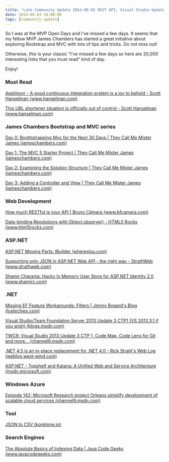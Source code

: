 ```yaml
---
title: "Late Community Update 2014-06-02 REST API, Visual Studio Update 3, data indexing, Project Orleans and more"
date: 2014-06-03 16:00:00
tags: [community update]
---
```


So I was at the MVP Open Days and I’ve missed a few days. It seems that my fellow MVP James Chambers has started a great initiative about exploring Bootstrap and MVC with lots of tips and tricks. Do not miss out!

Otherwise, this is your classic “I’ve missed a few days so here are 20,000 interesting links that you must read” kind of day. 

Enjoy!

### Must Read

[AppVeyor - A good continuous integration system is a joy to behold - Scott Hanselman (www.hanselman.com)](http://www.hanselman.com/blog/AppVeyorAGoodContinuousIntegrationSystemIsAJoyToBehold.aspx)

[This URL shortener situation is officially out of control - Scott Hanselman (www.hanselman.com)](http://www.hanselman.com/blog/ThisURLShortenerSituationIsOfficiallyOutOfControl.aspx)

### James Chambers Bootstrap and MVC series

[Day 0: Boothstrapping Mvc for the Next 30 Days | They Call Me Mister James (jameschambers.com)](http://jameschambers.com/2014/06/day-0-boothstrapping-mvc-for-the-next-30-days/)

[Day 1: The MVC 5 Starter Project | They Call Me Mister James (jameschambers.com)](http://jameschambers.com/2014/06/day-1-the-mvc-5-starter-project/)

[Day 2: Examining the Solution Structure | They Call Me Mister James (jameschambers.com)](http://jameschambers.com/2014/06/day-2-examining-the-solution-structure/)

[Day 3: Adding a Controller and View | They Call Me Mister James (jameschambers.com)](http://jameschambers.com/2014/06/day-3-adding-a-controller-and-view/)

### Web Development

[How much RESTful is your API | Bruno Câmara (www.bfcamara.com)](http://www.bfcamara.com/post/87193730398/how-much-restful-is-your-api)

[Data-binding Revolutions with Object.observe() - HTML5 Rocks (www.html5rocks.com)](http://www.html5rocks.com/en/tutorials/es7/observe/)

### ASP.NET

[ASP.NET Moving Parts: IBuilder (whereslou.com)](http://whereslou.com/2014/05/28/asp-net-moving-parts-ibuilder/)

[Supporting only JSON in ASP.NET Web API - the right way - StrathWeb (www.strathweb.com)](http://www.strathweb.com/2013/06/supporting-only-json-in-asp-net-web-api-the-right-way/)

[Shamir Charania: Hacky In Memory User Store for ASP.NET Identity 2.0 (www.shamirc.com)](http://www.shamirc.com/2014/05/hacky-in-memory-user-store-for-aspnet.html)

### .NET

[Missing EF Feature Workarounds: Filters | Jimmy Bogard's Blog (lostechies.com)](http://lostechies.com/jimmybogard/2014/05/29/missing-ef-feature-workarounds-filters/)

[Visual Studio/Team Foundation Server 2013 Update 3 CTP1 (VS 2013.3.1 if you wish) (blogs.msdn.com)](http://blogs.msdn.com/b/bharry/archive/2014/05/30/visual-studio-team-foundation-server-2013-update-3-ctp1-vs-2013-3-1-if-you-wish.aspx)

[TWC9: Visual Studio 2013 Update 3 CTP 1, Code Map, Code Lens for Git and more... (channel9.msdn.com)](http://channel9.msdn.com/Shows/This+Week+On+Channel+9/TWC9-Visual-Studio-2013-Update-3-CTP-1-Code-Map-Code-Lens-for-Git-and-more-)

[.NET 4.5 is an in-place replacement for .NET 4.0 - Rick Strahl's Web Log (weblog.west-wind.com)](http://weblog.west-wind.com/posts/2012/Mar/13/NET-45-is-an-inplace-replacement-for-NET-40)

[ASP.NET - Topshelf and Katana: A Unified Web and Service Architecture (msdn.microsoft.com)](http://msdn.microsoft.com/en-us/magazine/dn745865.aspx)

### Windows Azure

[Episode 142: Microsoft Research project Orleans simplify development of scalable cloud services (channel9.msdn.com)](http://channel9.msdn.com/Shows/Cloud+Cover/Episode-142-Microsoft-Research-project-Orleans-simplify-development-of-scalable-cloud-services)

### Tool

[JSON to CSV (konklone.io)](http://konklone.io/json/)

### Search Engines

[The Absolute Basics of Indexing Data | Java Code Geeks (www.javacodegeeks.com)](http://www.javacodegeeks.com/2014/05/the-absolute-basics-of-indexing-data.html)
